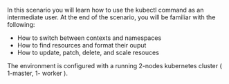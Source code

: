 
 

 In this scenario you will learn how to use the kubectl command as an intermediate user. At the end of the scenario, you will be familiar with the following:

  - How to switch between contexts and namespaces
  - How to find resources and format their ouput
  - How to update, patch, delete, and scale resouces


The environment is configured with a running 2-nodes kubernetes cluster ( 1-master, 1- worker ).